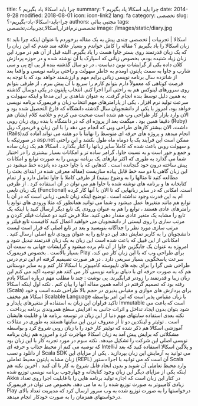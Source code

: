 title: چرا باید اسکالا یاد بگیریم ؟
summary: چرا باید اسکالا یاد بگیریم ؟
date: 2014-9-28
modified: 2018-08-01
icon:  icon-link2
lang: fa
category: تخصصی
slug: چرا-باید-اسکالا-یاد-بگیریم-؟
authors: مجتبی بنائی
tags: تخصصی‌نرم‌افزار,اسکالا,تجربیات,تخصصی
image: /images/static/diary.jpg

s: اسکالا | تجربیات | تخصصی چندی پیش به یک مقاله برخوردم با عنوان اینکه چرا باید زبان اسکالا را یاد بگیریم ؟ مقاله را کامل خواندم و بسیار علاقه مند شدم که این زبان را که یک زبان قدرتمند روی بستر جاوا هست را یاد بگیرم. البته قبل از آن هم در مورد این زبان زیاد شنیده بودم، بخصوص زبانی که اسپارک با آن نوشته شده و در حوزه پردازش کلان داده یکی از گرایشات نوین دنیاست .  در دو سال گذشته بنده از پی اچ پی و سی شارپ و جاوا به سمت پایتون اومدم به خاطر سهولت و راحتی برنامه نویسی و واقعا بعد از شانزده سال برنامه نویسی زبانی برایم مهم و ارزشمند خواهد بود که با توجه به فرصت کوتاهی که معمولاً دارم بتوانم کارم را سریع با آن پیش ببرم . از طرفی بتوانم روی سرورهای لینوکس هم به راحتی آنرا اجرا کنم. انتخاب پایتون در یکی دوسال گذشته به همین دلیل توسط بنده انجام گرفت.  به عنوان شاهدی بر این مدعا و اینکه سهولت و سرعت تولید نرم افزار ، یکی از پارامترهای مهم انتخاب زبان و فریمورک برنامه نویسی خواهد بود، امروز با یکی از دانشجویان سال گذشته دانشگاه که فارغ التحصیل شده بود و الان وارد بازار کار طراحی وب هم شده است صحبت می کردم و خلاصه کلام ایشان هم دقیقا همین بود .  میگفت بعد از پروژه ای که در دانشگاه با بنده روی زبان روبی (Ruby) داشت، الان بیشتر کارهای طراحی وبی که انجام می دهد را با این زبان و فریمورک ریل (Rails)انجام میدهد و پروژه های حرفه ای متوسط را نهایتاً با دو هفته می تواند آماده کند در صورتیکه با asp.net ممکن است این فرآیند یک یا دوماه ماه طول بکشد و این راحتی و سهولت روبی باعث شده که کاملاً سایر زبانها را کنار بگذارد .  اسکالا هم یک زبان ساده و جمع و جور است و به نسبت جاوا، گرامر ساده تر و امکانات بسیار بیشتری را در اختیار شما می گذارد به طوری که اکثر نیازهای یک برنامه نویس را به صورت توابع و امکانات پیش ساخته درون خود گنجانده است . کدهایی که با جاوا حدود ده پانزده خط میشود در این زبان گاهی با دو سه خط قابل پیاده سازیست (مقاله معرفی شده در ابتدای بحث را مطالعه کنید تا مثالها را به وضوع ببینید)  از طرفی کاملا با جاوا تعامل دارد و از تمام کتابخانه ها و برنامه های نوشته شده با جاوا هم می توان در آن استفاده کرد .  از طرفی یک زبان تابعی (Functional) است. امکانی که در سایر زبانهایی که تا الان با آنها کار کرده ام به این قدرت وجود نداشته است .  توضیح اینکه زبان تابعی، زبانی است که در آن با توابع هم مانند متغیرها عمل میشود و شما می توانید همانطور که مثلا ورودی های توابع پا رامترهای عادی هستند ، توابع را هم به عنوان ورودی یک تابع دیگر ارسال کنید یا اینکه یک تابع را مشابه یک متغیر عادی مقدار دهی کنید.  مثلا فرض کنید دو عملیات فیلتر کردن و مرتب سازی را روی لیستی از دانشجویان می خواهید اعمال کنید کافیست تابع فیلتر و مرتب سازی مورد نظر را جداگانه بنویسید و بعد در تابع اصلی که قرار است لیست دانشجویان را به کاربر نمایش دهد این دو تابع را به عنوان ورودی تابع اصلی ارسال کنید .  امکاناتی از این قبیل که باعث شده است این زبان به یک زبان قدرتمند تبدیل شود و امروزه به عنوان یک جایگزین جاوا از آن نام برده میشود و گرایشات جهانی به سمت آن بسیار بالاست .  بخصوص فریمورک Play برای طراحی وب که با این زبان کار می کند، سرعت پاسخگویی بسیار سریعی دارد .  در هر صورت تصیمیم گرفته ام این ترم درس طراحی شی گرا را برای بچه های ناپیوسته کامپیوتر با اسکالا کار کنم و به سایر دوستانی هم که به صورت حرفه ای با دنیای برنامه نویسی کار می کنند هم توصیه اکید می کنم این زبان زیبا و قدرتمند را زودتر فرابگیرند.   پی نوشت :  چند تا مطلب مهم درباره اسکالا یادم رفته بود که تصمیم گرفتم در ادامه همین مقاله آنها را بیان کنم . نکته اول اینکه اسکالا (Scala) برای پردازش های موازی و مقیاس پذیری در حجم بالا طراحی شده است و خود اسکالا هم مخفف Scalable Language یا زبان مقیاس پذیر است که این امر بواسطه تاکید فراوان این زبان به استفاده از متغیرهای پایدار و Immutable است که باعث می شود بتوان بدون ایجاد تداخل و اثرات جانبی به افزایش سطح همروندی برنامه پرداخت .  نکته بعدی استفاده سایتهای مهم دنیا از این زبان در توسعه برنامه ها و قابلیت هایشان است . توئیتر و لینکدین دو تا از معروف ترین این سایتها هستند به طوری در مقالات آموزشی اسکالا هم ذکر شده که توئیتر کار خود را با زبان روبی شروع کرد و بواسطه مشکلاتی که برایش پیش آمد به زبان اسکالا مهاجرت کرد و امروزه هم زبان برنامه نویسی اصلی این شرکت را تشکیل میدهد.  نکته سوم در مورد تجربه کار با این زبان بود که توصیه می کنم از محیط جذاب و حرفه ای IntelliJ و پلاگین اسکالا استفاده کنید که بعد از دانلود و نصب Scala SDK می توانید به آزمایش این زبان بپردازید . یکی از مزایای این زبان مشابه پایتون محیط تعاملی (REPL) آن است که می توانید با اجرا دستور Scala وارد محیط تعاملی آن شوید و بدون ایجاد فایل شروع به کار با آن کنید .  آخرین نکته هم اینکه یکی از مزایای دیگر این زبان وجود کتابخانه و چهارچوب برنامه نویسی توزیع شده Akka در کنار این زبان است که اجازه تولید برنامه هایی را با قابلیت اجرا روی تعداد زیادی کامپیوتر به صورت توزیع شده را به ما می دهد. بخصوص می توان در فریمورک Play درخواستها را به صورت توزیع شده به وب سرور ارسال کرد که مدیریت تعداد بالای درخواستهای همزمان را به صورت خودکار انجام میدهد.